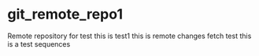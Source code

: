# git_remote_repo1
Remote repository for test
this is test1
this is remote changes
fetch test
this is a test sequences
